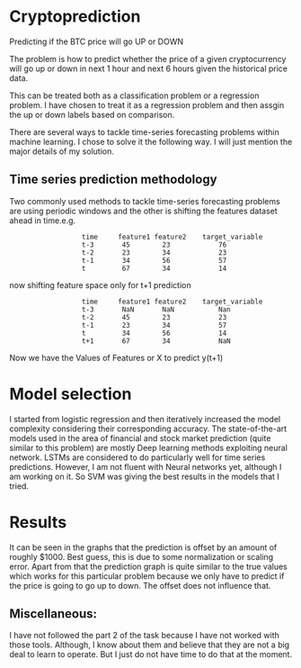 # Cryptoprediction
Predicting if the BTC price will go UP or DOWN

The problem is how to predict whether the price of a given cryptocurrency will go up or down in next 1 hour and next 6 hours
given the historical price data.

This can be treated both as a classification problem or a regression problem. I have chosen to treat it as a regression problem and then
assgin the up or down labels based on comparison.

There are several ways to tackle time-series forecasting problems within machine learning. I chose to solve it the following way. I will just mention the major details of my solution.

## Time series prediction methodology
Two commonly used methods to tackle time-series forecasting problems are using periodic windows and the other is shifting the features dataset ahead in time.e.g.

                      time     feature1 feature2    target_variable
                      t-3       45        23            76
                      t-2       23        34            23
                      t-1 	    34        56            57
                      t         67        34            14

now shifting feature space only for t+1 prediction

                      time     feature1 feature2    target_variable
                      t-3       NaN       NaN           Nan
                      t-2       45        23            23
                      t-1       23        34            57
                      t   	    34        56            14
                      t+1       67        34            NaN

Now we have the Values of Features or X to predict y(t+1)

# Model selection
I started from logistic regression and then iteratively increased the model complexity considering their corresponding 
accuracy. The state-of-the-art models used in the area of financial and stock market prediction (quite similar to this problem)
are mostly Deep learning methods exploiting neural network. LSTMs are considered to do particularly well for time series predictions.
However, I am not fluent with Neural networks yet, although I am working on it. So SVM was giving the best results in the models that I tried.

# Results
It can be seen in the graphs that the prediction is offset by an amount of roughly $1000. Best guess, this is due to some normalization
or scaling error. Apart from that the prediction graph is quite similar to the true values which works for this particular problem
because we only have to predict if the price is going to go up to down. The offset does not influence that.

## Miscellaneous:
I have not followed the part 2 of the task because I have not worked with those tools. Although, I know about them and believe that
they are not a big deal to learn to operate. But I just do not have time to do that at the moment.
